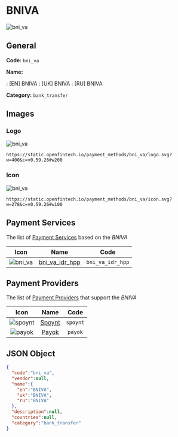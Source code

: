 
# BNIVA 
![bni_va](https://static.openfintech.io/payment_methods/bni_va/logo.svg?w=400&c=v0.59.26#w200)  

## General 
**Code:** `bni_va` 
 
**Name:** 
 
:	[EN] BNIVA 
:	[UK] BNIVA 
:	[RU] BNIVA 
 
**Category:** `bank_transfer` 
 

## Images 

### Logo 
![bni_va](https://static.openfintech.io/payment_methods/bni_va/logo.svg?w=400&c=v0.59.26#w200)  

```
https://static.openfintech.io/payment_methods/bni_va/logo.svg?w=400&c=v0.59.26#w200
```  

### Icon 
![bni_va](https://static.openfintech.io/payment_methods/bni_va/icon.svg?w=278&c=v0.59.26#w100)  

```
https://static.openfintech.io/payment_methods/bni_va/icon.svg?w=278&c=v0.59.26#w100
```  

## Payment Services 
 
The list of [Payment Services](/payment-services/) based on the _BNIVA_ 

|Icon|Name|Code| 
|:---:|:---:|:---:| 
|![bni_va](https://static.openfintech.io/payment_methods/bni_va/icon.svg?w=278&c=v0.59.26#w100) |[bni_va_idr_hpp](/payment-services/bni_va_idr_hpp/)|`bni_va_idr_hpp`| 
 

## Payment Providers 
 
The list of [Payment Providers](/payment-providers/) that support the _BNIVA_ 

|Icon|Name|Code| 
|:---:|:---:|:---:| 
|![spoynt](https://static.openfintech.io/payment_providers/spoynt/icon.svg?w=278&c=v0.59.26#w100) |[Spoynt](/payment-providers/spoynt/)|`spoynt`| 
|![payok](https://static.openfintech.io/payment_providers/payok/icon.png?w=278&c=v0.59.26#w100) |[Payok](/payment-providers/payok/)|`payok`| 
 

## JSON Object 

```json
{
  "code":"bni_va",
  "vendor":null,
  "name":{
    "en":"BNIVA",
    "uk":"BNIVA",
    "ru":"BNIVA"
  },
  "description":null,
  "countries":null,
  "category":"bank_transfer"
}
```  
